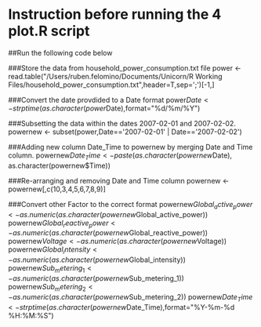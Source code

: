 # Instruction before running the 4 plot.R script

##Run the following code below

###Store the data from household_power_consumption.txt file
power <- read.table("/Users/ruben.felomino/Documents/Unicorn/R Working Files/household_power_consumption.txt",header=T,sep=';')[-1,]

###Convert the date provdided to a Date format
power$Date <- strptime(as.character(power$Date),format="%d/%m/%Y")

###Subsetting the data within the dates 2007-02-01 and 2007-02-02.
powernew <- subset(power,Date=='2007-02-01' | Date=='2007-02-02')

###Adding new column Date_Time to powernew by merging Date and Time column.
powernew$Date_Time <- paste(as.character(powernew$Date), as.character(powernew$Time))

###Re-arranging and removing Date and Time column
powernew <- powernew[,c(10,3,4,5,6,7,8,9)]

###Convert other Factor to the correct format
powernew$Global_active_power <- as.numeric(as.character(powernew$Global_active_power))
powernew$Global_reactive_power <- as.numeric(as.character(powernew$Global_reactive_power))
powernew$Voltage <- as.numeric(as.character(powernew$Voltage))
powernew$Global_intensity <- as.numeric(as.character(powernew$Global_intensity))
powernew$Sub_metering_1 <- as.numeric(as.character(powernew$Sub_metering_1))
powernew$Sub_metering_2 <- as.numeric(as.character(powernew$Sub_metering_2))
powernew$Date_Time <- strptime(as.character(powernew$Date_Time),format="%Y-%m-%d %H:%M:%S")


